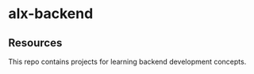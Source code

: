 # alx-backend

## Resources

<!--![Repo size](https://img.shields.io/github/repo-size/Gedeonobae/alx-backend)
![Pep8 style](https://img.shields.io/badge/PEP8-style%20guide-purple?style=round-square)
![Latest commit](https://img.shields.io/github/last-commit/Gedeonobae/alx-backend/main?style=round-square) -->

This repo contains projects for learning backend development concepts.

